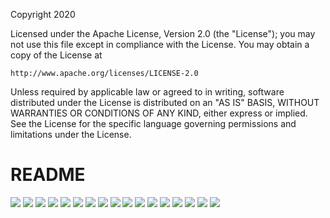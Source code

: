 Copyright 2020

Licensed under the Apache License, Version 2.0 (the "License");
you may not use this file except in compliance with the License.
You may obtain a copy of the License at

    http://www.apache.org/licenses/LICENSE-2.0

Unless required by applicable law or agreed to in writing, software
distributed under the License is distributed on an "AS IS" BASIS,
WITHOUT WARRANTIES OR CONDITIONS OF ANY KIND, either express or implied.
See the License for the specific language governing permissions and
limitations under the License.

# README
<img src="documentation/images/RF_FrontEnd_AMPSE_Page_01.png">
<img src="documentation/images/RF_FrontEnd_AMPSE_Page_02.png">
<img src="documentation/images/RF_FrontEnd_AMPSE_Page_03.png">
<img src="documentation/images/RF_FrontEnd_AMPSE_Page_04.png">
<img src="documentation/images/RF_FrontEnd_AMPSE_Page_05.png">
<img src="documentation/images/RF_FrontEnd_AMPSE_Page_06.png">
<img src="documentation/images/RF_FrontEnd_AMPSE_Page_07.png">
<img src="documentation/images/RF_FrontEnd_AMPSE_Page_08.png">
<img src="documentation/images/RF_FrontEnd_AMPSE_Page_09.png">
<img src="documentation/images/RF_FrontEnd_AMPSE_Page_10.png">
<img src="documentation/images/POSH_Presentation_Mostafa_v3_Page_1.png">
<img src="documentation/images/POSH_Presentation_Mostafa_v3_Page_2.png">
<img src="documentation/images/POSH_Presentation_Mostafa_v3_Page_3.png">
<img src="documentation/images/POSH_Presentation_Mostafa_v3_Page_4.png">
<img src="documentation/images/POSH_Presentation_Mostafa_v3_Page_5.png">
<img src="documentation/images/POSH_Presentation_Mostafa_v3_Page_6.png">
<img src="documentation/images/POSH_Presentation_Mostafa_v3_Page_7.png">
